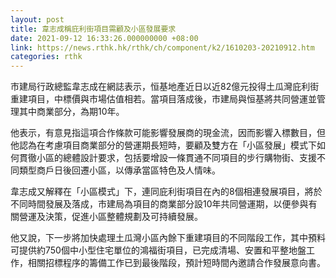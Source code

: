 ```yaml
---
layout: post
title: 韋志成稱庇利街項目需顧及小區發展要求
date: 2021-09-12 16:33:26.000000000 +08:00
link: https://news.rthk.hk/rthk/ch/component/k2/1610203-20210912.htm
categories: rthk
---
```


市建局行政總監韋志成在網誌表示，恒基地產近日以近82億元投得土瓜灣庇利街重建項目，中標價與市場估值相若。當項目落成後，市建局與恒基將共同營運並管理其中商業部分，為期10年。

他表示，有意見指這項合作條款可能影響發展商的現金流，因而影響入標數目，但他認為在考慮項目商業部分的營運期長短時，要顧及雙方在「小區發展」模式下如何貫徹小區的總體設計要求，包括要增設一條貫通不同項目的步行購物街、支援不同類型商戶日後回遷小區，以傳承當區特色及人情味。

韋志成又解釋在「小區模式」下，連同庇利街項目在內的8個相連發展項目，將於不同時間發展及落成，市建局為項目的商業部分設10年共同營運期，以便參與有關營運及決策，促進小區整體規劃及可持續發展。

他又說，下一步將加快處理土瓜灣小區內餘下重建項目的不同階段工作，其中預料可提供約750個中小型住宅單位的鴻福街項目，已完成清場、安置和平整地盤工作，相關招標程序的籌備工作已到最後階段，預計短時間內邀請合作發展意向書。
